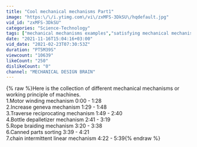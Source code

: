```yaml
---
title: "Cool mechanical mechanisms Part1"
image: "https:\/\/i.ytimg.com\/vi\/zxMFS-3DkSU\/hqdefault.jpg"
vid_id: "zxMFS-3DkSU"
categories: "Science-Technology"
tags: ["mechanical mechanisms examples","satisfying mechanical mechanism","cool mechanical mechanisms"]
date: "2021-11-16T15:04:16+03:00"
vid_date: "2021-02-23T07:30:53Z"
duration: "PT5M39S"
viewcount: "10639"
likeCount: "250"
dislikeCount: "0"
channel: "MECHANICAL DESIGN BRAIN"
---
```

{% raw %}Here is the collection of different mechanical mechanisms or working principle of machines.<br />1.Motor winding mechanism 0:00 - 1:28<br />2.Increase geneva mechanism 1:29 - 1:48<br />3.Traverse reciprocating mechanism 1:49 - 2:40<br />4.Bottle depalletizer mechanism 2:41 - 3:19<br />5.Rope braiding mechanism 3:20 - 3:38<br />6.Canned parts sorting 3:39 - 4:21<br />7.chain intermittent linear mechanism 4:22 - 5:39{% endraw %}
